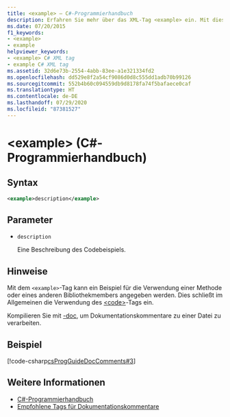```yaml
---
title: <example> – C#-Programmierhandbuch
description: Erfahren Sie mehr über das XML-Tag <example> ein. Mit diesem Tag können Sie ein Beispiel für die Verwendung einer Methode oder eines anderen Bibliotheksmembers angeben.
ms.date: 07/20/2015
f1_keywords:
- <example>
- example
helpviewer_keywords:
- <example> C# XML tag
- example C# XML tag
ms.assetid: 32d6e73b-2554-4abb-83ee-a1e321334fd2
ms.openlocfilehash: dd529e8f2a54cf9086d0d8c555dd1adb70b99126
ms.sourcegitcommit: 552b4b60c094559db9d8178fa74f5bafaece0caf
ms.translationtype: HT
ms.contentlocale: de-DE
ms.lasthandoff: 07/29/2020
ms.locfileid: "87381527"
---
```

# <a name="example-c-programming-guide"></a>\<example> (C#-Programmierhandbuch)

## <a name="syntax"></a>Syntax

```xml
<example>description</example>
```

## <a name="parameters"></a>Parameter

- `description`

  Eine Beschreibung des Codebeispiels.

## <a name="remarks"></a>Hinweise

Mit dem `<example>`-Tag kann ein Beispiel für die Verwendung einer Methode oder eines anderen Bibliothekmembers angegeben werden. Dies schließt im Allgemeinen die Verwendung des [\<code>](./code.md)-Tags ein.

Kompilieren Sie mit [-doc](../../language-reference/compiler-options/doc-compiler-option.md), um Dokumentationskommentare zu einer Datei zu verarbeiten.

## <a name="example"></a>Beispiel

[!code-csharp[csProgGuideDocComments#3](~/samples/snippets/csharp/VS_Snippets_VBCSharp/csProgGuideDocComments/CS/DocComments.cs#3)]

## <a name="see-also"></a>Weitere Informationen

- [C#-Programmierhandbuch](../index.md)
- [Empfohlene Tags für Dokumentationskommentare](./recommended-tags-for-documentation-comments.md)
